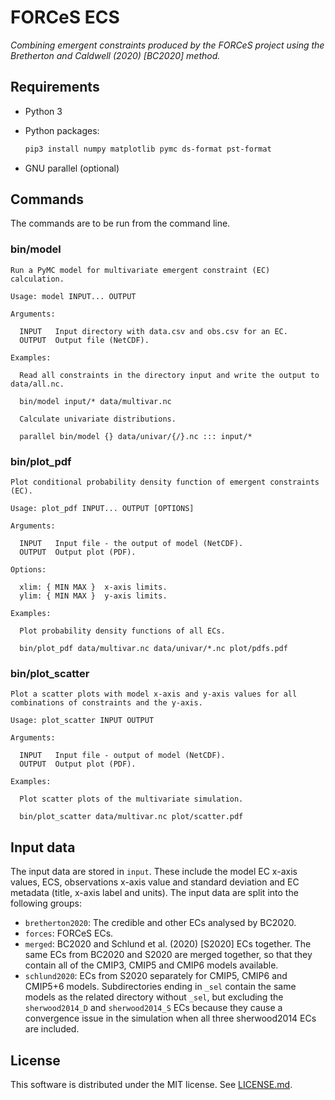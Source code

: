 # FORCeS ECS

*Combining emergent constraints produced by the FORCeS project using the Bretherton and Caldwell (2020) [BC2020] method.*

## Requirements

- Python 3
- Python packages:

    ```sh
    pip3 install numpy matplotlib pymc ds-format pst-format
    ```
- GNU parallel (optional)

## Commands

The commands are to be run from the command line.

### bin/model

```
Run a PyMC model for multivariate emergent constraint (EC) calculation.

Usage: model INPUT... OUTPUT

Arguments:

  INPUT   Input directory with data.csv and obs.csv for an EC.
  OUTPUT  Output file (NetCDF).

Examples:

  Read all constraints in the directory input and write the output to data/all.nc.

  bin/model input/* data/multivar.nc

  Calculate univariate distributions.

  parallel bin/model {} data/univar/{/}.nc ::: input/*
```

### bin/plot\_pdf

```
Plot conditional probability density function of emergent constraints (EC).

Usage: plot_pdf INPUT... OUTPUT [OPTIONS]

Arguments:

  INPUT   Input file - the output of model (NetCDF).
  OUTPUT  Output plot (PDF).

Options:

  xlim: { MIN MAX }  x-axis limits.
  ylim: { MIN MAX }  y-axis limits.

Examples:

  Plot probability density functions of all ECs.

  bin/plot_pdf data/multivar.nc data/univar/*.nc plot/pdfs.pdf
```

### bin/plot\_scatter

```
Plot a scatter plots with model x-axis and y-axis values for all combinations of constraints and the y-axis.

Usage: plot_scatter INPUT OUTPUT

Arguments:

  INPUT   Input file - output of model (NetCDF).
  OUTPUT  Output plot (PDF).

Examples:

  Plot scatter plots of the multivariate simulation.

  bin/plot_scatter data/multivar.nc plot/scatter.pdf
```

## Input data

The input data are stored in `input`. These include the model EC x-axis values, ECS, observations x-axis value and standard deviation and EC metadata (title, x-axis label and units). The input data are split into the following groups:

- `bretherton2020`: The credible and other ECs analysed by BC2020.
- `forces`: FORCeS ECs.
- `merged`: BC2020 and Schlund et al. (2020) [S2020] ECs together. The same ECs from BC2020 and S2020 are merged together, so that they contain all of the CMIP3, CMIP5 and CMIP6 models available.
- `schlund2020`: ECs from S2020 separately for CMIP5, CMIP6 and CMIP5+6 models. Subdirectories ending in `_sel` contain the same models as the related directory without `_sel`, but excluding the `sherwood2014_D` and `sherwood2014_S` ECs because they cause a convergence issue in the simulation when all three sherwood2014 ECs are included.

## License

This software is distributed under the MIT license. See [LICENSE.md](LICENSE.md).
